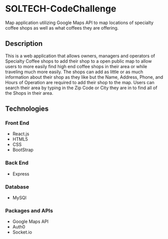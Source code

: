 # SOLTECH-CodeChallenge
Map application utilizing Google Maps API to map locations of specialty coffee shops as well as what coffees they are offering.

## Description
This is a web application that allows owners, managers and operators of Specialty Coffee shops to add their shop to a open public map to allow users to more easily find high end coffee shops in their area or while traveling much more easily. The shops can add as little or as much information about their shop as they like but the Name, Address, Phone, and Hours of Operation are required to add their shop to the map. Users can search their area by typing in the Zip Code or City they are in to find all of the Shops in their area. 

## Technologies

### Front End
* React.js
* HTML5
* CSS
* BootStrap

### Back End
* Express

### Database
* MySQl

### Packages and APIs
* Google Maps API
* Auth0
* Socket.io



